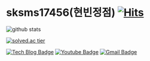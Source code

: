 # sksms17456(현빈정점) [![Hits](https://hits.seeyoufarm.com/api/count/incr/badge.svg?url=https%3A%2F%2Fgithub.com%2Fsksms17456)](https://hits.seeyoufarm.com)

<!--
**sksms17456/sksms17456** is a ✨ _special_ ✨ repository because its `README.md` (this file) appears on your GitHub profile.

Here are some ideas to get you started:

- 🔭 I’m currently working on ...
- 🌱 I’m currently learning ...
- 👯 I’m looking to collaborate on ...
- 🤔 I’m looking for help with ...
- 💬 Ask me about ...
- 📫 How to reach me: ...
- 😄 Pronouns: ...
- ⚡ Fun fact: ...
-->
![github stats](https://github-readme-stats.vercel.app/api?username=sksms17456&show_icons=true)

[![solved.ac tier](http://mazassumnida.wtf/api/generate_badge?boj=sksms17456)](https://solved.ac/sksms17456)

[![Tech Blog Badge](http://img.shields.io/badge/-Tech%20blog-black?style=flat-square&logo=github&link=https://sksms17456.github.io/)](https://sksms17456.github.io/) [![Youtube Badge](https://img.shields.io/badge/Youtube-ff0000?style=flat-square&logo=youtube&link=https://www.youtube.com/channel/UC-J0CCwYpjfoBxmvcuBGz_w?view_as=subscriber)](https://www.youtube.com/channel/UC-J0CCwYpjfoBxmvcuBGz_w?view_as=subscriber) [![Gmail Badge](https://img.shields.io/badge/Gmail-d14836?style=flat-square&logo=Gmail&logoColor=white&link=mailto:sksms17456@gmail.com)](mailto:sksms17456@gmail.com)
